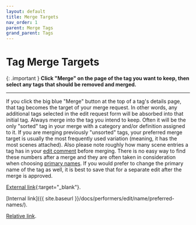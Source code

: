 ```yaml
---
layout: default
title: Merge Targets
nav_order: 1
parent: Merge Tags
grand_parent: Tags
---
```


# Tag Merge Targets

{: .important }
**Click "Merge" on the page of the tag you want to keep, then select any tags that should be removed and merged.**

---

If you click the big blue "Merge" button at the top of a tag's details page, that tag becomes the target of your merge request. In other words, any additional tags selected in the edit request form will be absorbed into that initial tag. Always merge into the tag you intend to keep. Often it will be the only "sorted" tag in your merge with a category and/or definition assigned to it. If you are merging previously "unsorted" tags, your preferred merge target is usually the most frequently used variation (meaning, it has the most scenes attached). Also please note roughly how many scene entries a tag has in your [edit comment](#tag-edit-comments) before merging. There is no easy way to find these numbers after a merge and they are often taken in consideration when choosing [primary names](#changing-a-tags-primary-name). If you would prefer to change the primary name of the tag as well, it is best to save that for a separate edit after the merge is approved.

[External link](https://stashdb.org/performers/fbd10ce7-3209-4788-b84f-3a2ec1b19326){:target="_blank"}.

[Internal link]({{ site.baseurl }}/docs/performers/edit/name/preferred-names/).

[Relative link](../jav-names/).
